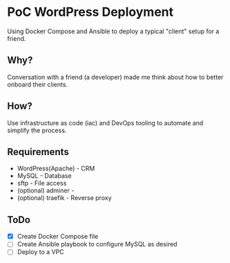 # PoC WordPress Deployment

Using Docker Compose and Ansible to deploy a typical "client" setup for a friend.

## Why?
Conversation with a friend (a developer) made me think about how to better onboard their clients.

## How?
Use infrastructure as code (iac) and DevOps tooling to automate and simplify the process.

## Requirements
- WordPress(Apache) - CRM
- MySQL - Database
- sftp - File access
- (optional) adminer - 
- (optional) traefik - Reverse proxy

## ToDo
- [x] Create Docker Compose file
- [ ] Create Ansible playbook to configure MySQL as desired
- [ ] Deploy to a VPC
